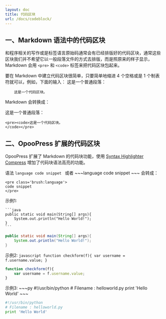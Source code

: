 ```yaml
---
layout: doc
title: 代码区块
url: /docs/codeblock/
---
```


## 一、Markdown 语法中的代码区块
和程序相关的写作或是标签语言原始码通常会有已经排版好的代码区块，通常这些区块我们并不希望它以一般段落文件的方式去排版，而是照原来的样子显示，Markdown 会用 `<pre>` 和 `<code>` 标签来把代码区块包起来。

要在 Markdown 中建立代码区块很简单，只要简单地缩进 4 个空格或是 1 个制表符就可以，例如，下面的输入：
	这是一个普通段落：

	    这是一个代码区块。
	   
Markdown 会转换成：
	<p>这是一个普通段落：</p>

	<pre><code>这是一个代码区块。
	</code></pre>


## 二、OpooPress 扩展的代码区块
OpooPress 扩展了 Markdown 的代码块功能，使用 [Syntax Highlighter Compress](http://alexgorbatchev.com/SyntaxHighlighter/) 增加了代码块语法高亮的功能。

语法
	```language
	code snippet
	```
或者
	~~~language
	code snippet
	~~~
会转成：

	<pre class='brush:language'>
	code snippet
	</pre>

示例1:

	```java
	public static void main(String[] args){
		System.out.println("Hello World!");
	}
	```

```java
public static void main(String[] args){
	System.out.println("Hello World!");
}
```

示例2:
	```javascript
	function checkform(f){
		var username = f.username.value;
	}
	```

```javascript
function checkform(f){
	var username = f.username.value;
}
```

示例3:
	~~~py
	#!/usr/bin/python
	# Filename : helloworld.py
	print 'Hello World'
	~~~

~~~py
#!/usr/bin/python
# Filename : helloworld.py
print 'Hello World'
~~~